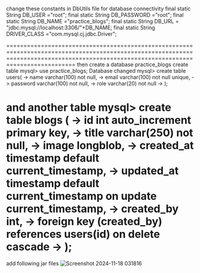change these constants in DbUtils file for database connectivity
final static String DB_USER ="root";
	final static String DB_PASSWORD ="root";
	final static String DB_NAME ="practice_blogs";
	final static String DB_URL = "jdbc:mysql://localhost:3306/"+DB_NAME;
	final static String DRIVER_CLASS ="com.mysql.cj.jdbc.Driver";

======================================================================================================================================================================================
then 
create a database practice_blogs
create table
mysql> use practice_blogs;
Database changed
mysql> create table users(
-> name varchar(100) not null,
-> email varchar(100) not null unique,
-> password varchar(100) not null,
-> role varchar(20) not null
-> );

and another table 
mysql> create table blogs (
-> id int auto_increment primary key,
-> title varchar(250) not null,
-> image longblob,
-> created_at timestamp default current_timestamp,
-> updated_at timestamp default current_timestamp on update current_timestamp,
-> created_by int,
-> foreign key (created_by) references users(id) on delete cascade
-> );
=============================================================================================================================================================================
add following jar files
![Screenshot 2024-11-18 031816](https://github.com/user-attachments/assets/478e4269-ae20-40cc-8fdf-42feb4d0b952)


